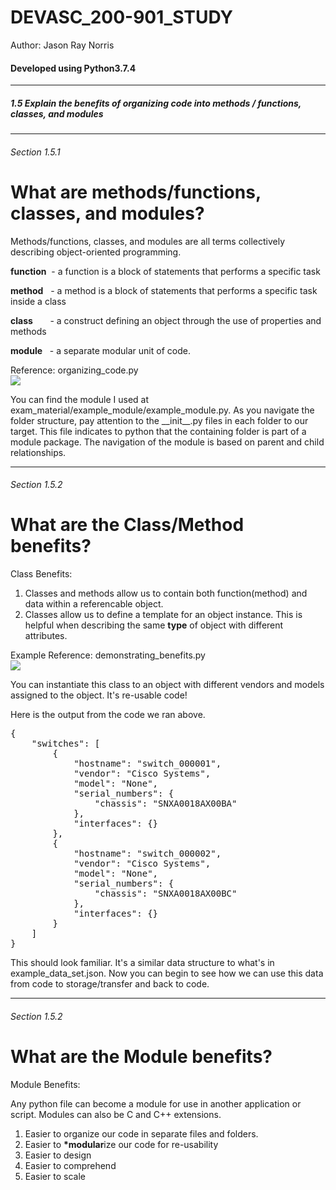 # DEVASC_200-901_STUDY
<p>Author: Jason Ray Norris</p>
<h4>Developed using Python3.7.4</h4>
<hr>
<h5>1.5 Explain the benefits of organizing code into methods / functions, classes, and modules
</h5>
<hr>

<h6>Section 1.5.1</h6>

# What are methods/functions, classes, and modules?

Methods/functions, classes, and modules are all terms collectively describing object-oriented programming.

<b>function</b> &nbsp;- a function is a block of statements that performs a specific task

<b>method</b> &nbsp;&nbsp;- a method is a block of statements that performs a specific task inside a class

<b>class</b> &nbsp;&nbsp;&nbsp;&nbsp;&nbsp;&nbsp;- a construct defining an object through the use of properties and methods

<b>module</b> &nbsp;&nbsp;- a separate modular unit of code.

Reference: organizing_code.py
<br>
<img src="https://i.ibb.co/Wv59BWq/organizing-code.jpg">

You can find the module I used at exam_material/example_module/example_module.py. As you navigate the folder structure, pay attention to the &#95;&#95;init&#95;&#95;.py files in each folder to our target.  This file indicates to python that the containing folder is part of a module package. The navigation of the module is based on parent and child relationships.

<hr>

<h6>Section 1.5.2</h6>

# What are the Class/Method benefits?

Class Benefits:

1. Classes and methods allow us to contain both function(method) and data within a referencable object.
2. Classes allow us to define a template for an object instance. This is helpful when describing the same <b>type</b> of object with different attributes.

Example Reference: demonstrating_benefits.py
<br>
<img src="https://i.ibb.co/JF1x368/class-method-benefit.jpg">

You can instantiate this class to an object with different vendors and models assigned to the object. It's re-usable code!

Here is the output from the code we ran above.

<pre>
{
    "switches": [
        {
            "hostname": "switch_000001",
            "vendor": "Cisco Systems",
            "model": "None",
            "serial_numbers": {
                "chassis": "SNXA0018AX00BA"
            },
            "interfaces": {}
        },
        {
            "hostname": "switch_000002",
            "vendor": "Cisco Systems",
            "model": "None",
            "serial_numbers": {
                "chassis": "SNXA0018AX00BC"
            },
            "interfaces": {}
        }
    ]
}
</pre>

This should look familiar.  It's a similar data structure to what's in example_data_set.json.  Now you can begin to see how we can use this data from code to storage/transfer and back to code.

<hr>

<h6>Section 1.5.2</h6>

# What are the Module benefits?

Module Benefits:

Any python file can become a module for use in another application or script. Modules can also be C and C++ extensions.

 1. Easier to organize our code in separate files and folders.
 2. Easier to <b>*modular</b>ize our code for re-usability
 3. Easier to design
 4. Easier to comprehend
 5. Easier to scale
 




